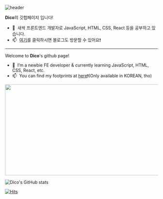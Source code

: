 ![header](https://capsule-render.vercel.app/api?type=slice&color=timeAuto&text=Greetings,%20👋&fontSize=40&fontAlign=83)


**Dico**의 깃헙페이지 입니다! 
- 🌱 &nbsp;새싹 프론트엔드 개발자로 JavaScript, HTML, CSS, React 등을 공부하고 있습니다.
- 📫 &nbsp;<a href="https://velog.io/@grinding_hannah" target="_blank">여기</a>를 클릭하시면 블로그도 방문할 수 있어요❗️

----------------------------------------------------------------------------------------------
 
Welcome to **Dico**'s github page!
- 🌱 &nbsp;I’m a newbie FE developer & currently learning JavaScript, HTML, CSS, React, etc.  
- 📫 &nbsp;You can find my footprints at <a href="https://velog.io/@grinding_hannah" target="_blank">here</a>❗️(Only available in KOREAN, tho)
<!--
**ha3158987/ha3158987** is a ✨ _special_ ✨ repository because its `README.md` (this file) appears on your GitHub profile.

Here are some ideas to get you started:

- 🔭 I’m currently working on ...
- 🌱 I’m currently learning ...
- 👯 I’m looking to collaborate on ...
- 🤔 I’m looking for help with ...
- 💬 Ask me about ...
- 📫 How to reach me: ...
- 😄 Pronouns: ...
- ⚡ Fun fact: ...
-->

<a href="https://www.gitanimals.org/en_US?utm_medium=image&utm_source=ha3158987&utm_content=farm">
<img
  src="https://render.gitanimals.org/farms/ha3158987"
  width="600"
  height="300"
/>
</a>

![Dico's GitHub stats](https://github-readme-stats.vercel.app/api?username=ha3158987)

[![Hits](https://hits.seeyoufarm.com/api/count/incr/badge.svg?url=https%3A%2F%2Fgithub.com%2Fha3158987&count_bg=%2379C83D&title_bg=%23555555&icon=&icon_color=%23E7E7E7&title=hits&edge_flat=false)](https://hits.seeyoufarm.com)


